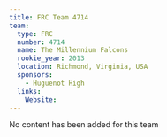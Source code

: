 ```yaml
---
title: FRC Team 4714
team:
  type: FRC
  number: 4714
  name: The Millennium Falcons
  rookie_year: 2013
  location: Richmond, Virginia, USA
  sponsors:
    - Huguenot High
  links:
    Website: 
---
```

No content has been added for this team